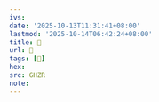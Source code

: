 ```yaml
---
ivs:
date: '2025-10-13T11:31:41+08:00'
lastmod: '2025-10-14T06:42:24+08:00'
title: 󰪕
url: 󰪕
tags: [𥻉]
hex: 
src: GHZR
note:
---
```

